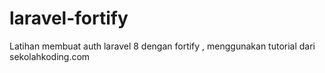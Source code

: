 # laravel-fortify
Latihan membuat auth laravel 8 dengan fortify , menggunakan tutorial dari sekolahkoding.com
